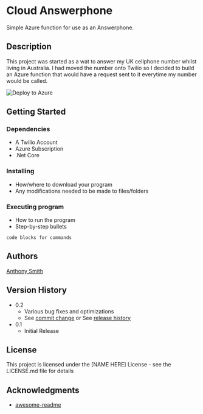 # Cloud Answerphone

Simple Azure function for use as an Answerphone.

## Description

This project was started as a wat to answer my UK cellphone number whilst living in Australia. I had moved the
number onto Twilio so I decided to build an Azure function that would have a request sent to it everytime my number would be called.

![Deploy to Azure](https://aka.ms/deploytoazurebutton)


## Getting Started

### Dependencies

* A Twilio Account
* Azure Subscription
* .Net Core

### Installing

* How/where to download your program
* Any modifications needed to be made to files/folders

### Executing program

* How to run the program
* Step-by-step bullets
```
code blocks for commands
```

## Authors

[Anthony Smith](https://www.linkedin.com/in/antland/)

## Version History

* 0.2
    * Various bug fixes and optimizations
    * See [commit change]() or See [release history]()
* 0.1
    * Initial Release

## License

This project is licensed under the [NAME HERE] License - see the LICENSE.md file for details

## Acknowledgments

* [awesome-readme](https://github.com/matiassingers/awesome-readme)
